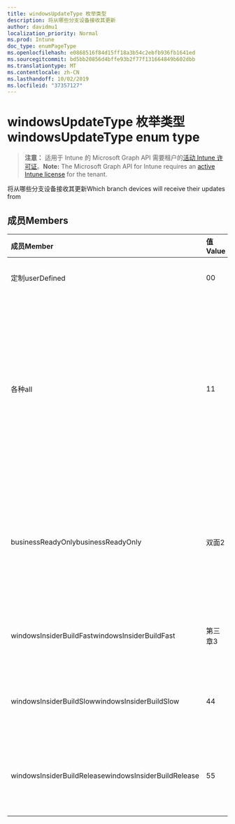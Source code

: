 ```yaml
---
title: windowsUpdateType 枚举类型
description: 将从哪些分支设备接收其更新
author: davidmu1
localization_priority: Normal
ms.prod: Intune
doc_type: enumPageType
ms.openlocfilehash: e0868516f84d15ff18a3b54c2ebfb936fb1641ed
ms.sourcegitcommit: bd5bb20856d4bffe93b2f77f131664849b602dbb
ms.translationtype: MT
ms.contentlocale: zh-CN
ms.lasthandoff: 10/02/2019
ms.locfileid: "37357127"
---
```

# <a name="windowsupdatetype-enum-type"></a><span data-ttu-id="33a6d-103">windowsUpdateType 枚举类型</span><span class="sxs-lookup"><span data-stu-id="33a6d-103">windowsUpdateType enum type</span></span>

> <span data-ttu-id="33a6d-104">**注意：** 适用于 Intune 的 Microsoft Graph API 需要租户的[活动 Intune 许可证](https://go.microsoft.com/fwlink/?linkid=839381)。</span><span class="sxs-lookup"><span data-stu-id="33a6d-104">**Note:** The Microsoft Graph API for Intune requires an [active Intune license](https://go.microsoft.com/fwlink/?linkid=839381) for the tenant.</span></span>

<span data-ttu-id="33a6d-105">将从哪些分支设备接收其更新</span><span class="sxs-lookup"><span data-stu-id="33a6d-105">Which branch devices will receive their updates from</span></span>

## <a name="members"></a><span data-ttu-id="33a6d-106">成员</span><span class="sxs-lookup"><span data-stu-id="33a6d-106">Members</span></span>
|<span data-ttu-id="33a6d-107">成员</span><span class="sxs-lookup"><span data-stu-id="33a6d-107">Member</span></span>|<span data-ttu-id="33a6d-108">值</span><span class="sxs-lookup"><span data-stu-id="33a6d-108">Value</span></span>|<span data-ttu-id="33a6d-109">说明</span><span class="sxs-lookup"><span data-stu-id="33a6d-109">Description</span></span>|
|:---|:---|:---|
|<span data-ttu-id="33a6d-110">定制</span><span class="sxs-lookup"><span data-stu-id="33a6d-110">userDefined</span></span>|<span data-ttu-id="33a6d-111">0</span><span class="sxs-lookup"><span data-stu-id="33a6d-111">0</span></span>|<span data-ttu-id="33a6d-112">允许用户进行设置。</span><span class="sxs-lookup"><span data-stu-id="33a6d-112">Allow the user to set.</span></span>|
|<span data-ttu-id="33a6d-113">各种</span><span class="sxs-lookup"><span data-stu-id="33a6d-113">all</span></span>|<span data-ttu-id="33a6d-114">1</span><span class="sxs-lookup"><span data-stu-id="33a6d-114">1</span></span>|<span data-ttu-id="33a6d-115">半年频道（定向）。</span><span class="sxs-lookup"><span data-stu-id="33a6d-115">Semi-annual Channel (Targeted).</span></span> <span data-ttu-id="33a6d-116">设备从半年频道（定向）获取所有适用的功能更新。</span><span class="sxs-lookup"><span data-stu-id="33a6d-116">Device gets all applicable feature updates from Semi-annual Channel (Targeted).</span></span>|
|<span data-ttu-id="33a6d-117">businessReadyOnly</span><span class="sxs-lookup"><span data-stu-id="33a6d-117">businessReadyOnly</span></span>|<span data-ttu-id="33a6d-118">双面</span><span class="sxs-lookup"><span data-stu-id="33a6d-118">2</span></span>|<span data-ttu-id="33a6d-119">半年频道。</span><span class="sxs-lookup"><span data-stu-id="33a6d-119">Semi-annual Channel.</span></span> <span data-ttu-id="33a6d-120">设备从半年频道获取功能更新。</span><span class="sxs-lookup"><span data-stu-id="33a6d-120">Device gets feature updates from Semi-annual Channel.</span></span>|
|<span data-ttu-id="33a6d-121">windowsInsiderBuildFast</span><span class="sxs-lookup"><span data-stu-id="33a6d-121">windowsInsiderBuildFast</span></span>|<span data-ttu-id="33a6d-122">第三章</span><span class="sxs-lookup"><span data-stu-id="33a6d-122">3</span></span>|<span data-ttu-id="33a6d-123">Windows 预览体验成员内部版本-快速</span><span class="sxs-lookup"><span data-stu-id="33a6d-123">Windows Insider build - Fast</span></span>|
|<span data-ttu-id="33a6d-124">windowsInsiderBuildSlow</span><span class="sxs-lookup"><span data-stu-id="33a6d-124">windowsInsiderBuildSlow</span></span>|<span data-ttu-id="33a6d-125">4</span><span class="sxs-lookup"><span data-stu-id="33a6d-125">4</span></span>|<span data-ttu-id="33a6d-126">Windows 预览体验成员内部版本-慢</span><span class="sxs-lookup"><span data-stu-id="33a6d-126">Windows Insider build - Slow</span></span>|
|<span data-ttu-id="33a6d-127">windowsInsiderBuildRelease</span><span class="sxs-lookup"><span data-stu-id="33a6d-127">windowsInsiderBuildRelease</span></span>|<span data-ttu-id="33a6d-128">5</span><span class="sxs-lookup"><span data-stu-id="33a6d-128">5</span></span>|<span data-ttu-id="33a6d-129">发布 Windows 预览体验成员内部版本</span><span class="sxs-lookup"><span data-stu-id="33a6d-129">Release Windows Insider build</span></span>|




